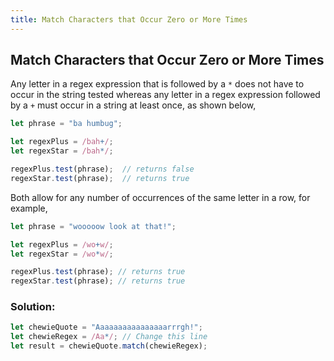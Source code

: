 ```yaml
---
title: Match Characters that Occur Zero or More Times
---
```


## Match Characters that Occur Zero or More Times

Any letter in a regex expression that is followed by a `*` does not have to occur in the string tested whereas any letter in a regex expression followed by a `+` must occur in a string at least once, as shown below, 

```javascript
let phrase = "ba humbug";

let regexPlus = /bah+/;
let regexStar = /bah*/;

regexPlus.test(phrase);  // returns false
regexStar.test(phrase);  // returns true
```

Both allow for any number of occurrences of the same letter in a row, for example,

```javascript
let phrase = "wooooow look at that!";

let regexPlus = /wo+w/;
let regexStar = /wo*w/;

regexPlus.test(phrase); // returns true
regexStar.test(phrase); // returns true
```

### Solution:

```js
let chewieQuote = "Aaaaaaaaaaaaaaaarrrgh!";
let chewieRegex = /Aa*/; // Change this line
let result = chewieQuote.match(chewieRegex);
```

